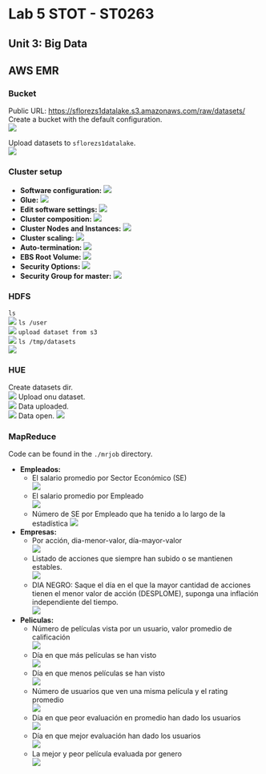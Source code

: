 # Lab 5 STOT - ST0263
## Unit 3: Big Data
## AWS EMR

### Bucket
Public URL: https://sflorezs1datalake.s3.amazonaws.com/raw/datasets/  
Create a bucket with the default configuration.  
![](./images/bucket.png)

Upload datasets to `sflorezs1datalake`.  
![](./images/s3-datasets.png)

### Cluster setup
- **Software configuration:**
![](./images/emr-17-57-46.png)
- **Glue:**
![](./images/emr-17-57-57.png)
- **Edit software settings:**
![](./images/emr-17-58-26.png)
- **Cluster composition:**
![](./images/emr-18-00-34.png)
- **Cluster Nodes and Instances:**
![](./images/emr-18-00-46.png)
- **Cluster scaling:**
![](./images/emr-18-01-09.png)
- **Auto-termination:**
![](./images/emr-18-01-23.png)
- **EBS Root Volume:**
![](./images/emr-18-01-39.png)
- **Security Options:**
![](./images/emr-18-05-18.png)
- **Security Group for master:**
![](./images/emr-18-13-40.png)

### HDFS
`ls`  
![](./images/ls.png)
`ls /user`  
![](./images/ls-user.png)
`upload dataset from s3`  
![](./images/s3-to-hdfs.png)
`ls /tmp/datasets`  
![](./images/ls-tmp-datasets.png)

### HUE
Create datasets dir.  
![](./images/datasets-create-dir.png)
Upload onu dataset.  
![](./images/upload-onu.png)
Data uploaded.  
![](./images/onu-uploaded.png)
Data open.
![](./images/onu-open.png)

### MapReduce

Code can be found in the `./mrjob` directory.

- **Empleados:**
    - El salario promedio por Sector Económico (SE)  
    ![](./images/empleados-18-33.png)
    - El salario promedio por Empleado  
    ![](./images/empleados-18-52.png)
    - Número de SE por Empleado que ha tenido a lo largo de la estadística
    ![](./images/empleados-19-06.png)
- **Empresas:**
    - Por acción, dia-menor-valor, día-mayor-valor  
    ![](./images/empresas-19-21.png)
    - Listado de acciones que siempre han subido o se mantienen estables.  
    ![](./images/empresas-19-35.png)
    - DIA NEGRO: Saque el día en el que la mayor cantidad de acciones tienen el menor valor de acción (DESPLOME), suponga una inflación independiente del tiempo.  
    ![](./images/empresas-19-47.png)
- **Peliculas:**
    - Número de películas vista por un usuario, valor promedio de calificación  
    ![](./images/peliculas-20-16.png)
    - Día en que más películas se han visto  
    ![](./images/peliculas-20-31.png)
    - Día en que menos películas se han visto  
    ![](./images/peliculas-20-39.png)
    - Número de usuarios que ven una misma película y el rating promedio  
    ![](./images/peliculas-20-56.png)
    - Día en que peor evaluación en promedio han dado los usuarios  
    ![](./images/peliculas-21-08.png)
    - Día en que mejor evaluación han dado los usuarios  
    ![](./images/peliculas-21-16.png)
    - La mejor y peor película evaluada por genero  
    ![](./images/peliculas-21-27.png)

